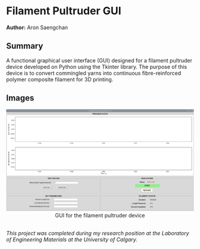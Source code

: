 # Filament Pultruder GUI

**Author:** Aron Saengchan

## Summary
A functional graphical user interface (GUI) designed for a filament pultruder device developed on Python using the Tkinter library. The purpose of this device is to convert commingled yarns into continuous fibre-reinforced polymer composite filament for 3D printing.

## Images
<div align="center">
	<img src="./filament_pultruder_gui_screenshot.jpg">
	GUI for the filament pultruder device
</div><br>

*This project was completed during my research position at the Laboratory of Engineering Materials at the University of Calgary.*

